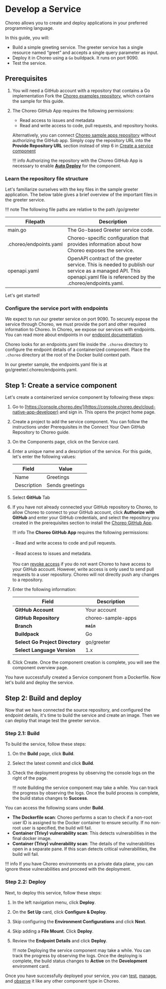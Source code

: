 # Develop a Service

Choreo allows you to create and deploy applications in your preferred programming language. 

In this guide, you will:

- Build a simple greeting service. The greeter service has a single resource named “greet” and accepts a single query parameter as input.
- Deploy it in Choreo using a `Go` buildpack. It runs on port 9090.
- Test the service.

## Prerequisites

1. You will need a GitHub account with a repository that contains a Go implementation Fork the [Choreo examples repository](https://github.com/wso2/choreo-sample-apps/), which contains the sample for this guide.
2. The Choreo GitHub App requires the following permissions:
    - Read access to issues and metadata
    - Read and write access to code, pull requests, and repository hooks.


    Alternatively, you can connect [Choreo sample apps repository](https://github.com/wso2/choreo-sample-apps/) without authorizing the GitHub app. Simply copy the repository URL into the **Provide Repository URL** section instead of step 6 in [Create a service component](#step-1-create-a-service-component)

    !!! info
        Authorizing the repository with the Choreo GitHub App is necessary to enable [**Auto Deploy**](https://wso2.com/choreo/docs/choreo-concepts/ci-cd/#deploy) for the component.

### Learn the repository file structure

Let's familiarize ourselves with the key files in the sample greeter application. The below table gives a brief overview of the important files in the greeter service.

!!! note 
    The following file paths are relative to the path <sample-repository-dir>/go/greeter

|Filepath               |Description                                                                   |
|-----------------------|------------------------------------------------------------------------------|
| main.go               | The Go-based Greeter service code.
|.choreo/endpoints.yaml | Choreo-specific configuration that provides information about how Choreo exposes the service.|
|openapi.yaml           | OpenAPI contract of the greeter service. This is needed to publish our service as a managed API. This openapi.yaml file is referenced by the .choreo/endpoints.yaml.|

Let's get started!

### Configure the service port with endpoints

We expect to run our greeter service on port 9090. To securely expose the service through Choreo, we must provide the port and other required information to Choreo. In Choreo, we expose our services with endpoints. You can read more about endpoints in our [endpoint documentation](https://wso2.com/choreo/docs/develop-components/develop-services/develop-a-service/#what-are-endpoints-in-service-components).

Choreo looks for an endpoints.yaml file inside the `.choreo` directory to configure the endpoint details of a containerized component. Place the `.choreo` directory at the root of the Docker build context path.

In our greeter sample, the endpoints.yaml file is at go/greeter/.choreo/endpoints.yaml. 

## Step 1: Create a service component

Let's create a containerized service component by following these steps:

1. Go to [https://console.choreo.dev/](https://console.choreo.dev/cloud-native-app-developer) and sign in. This opens the project home page.
2. Create a project to add the service component. You can follow the instructions under Prerequisites in the Connect Your Own GitHub Repository to Choreo guide.
3. On the Components page, click on the Service card.
4. Enter a unique name and a description of the service. For this guide, let's enter the following values:

    |Field          |     Value              |
    |---------------|------------------------|
    |Name           | Greetings              |
    |Description    | Sends greetings        |

5. Select **GitHub** Tab
6. If you have not already connected your GitHub repository to Choreo, to allow Choreo to connect to your GitHub account, click **Authorize with GitHub** and enter your GitHub credentials, and select the repository you created in the prerequisites section to install the [Choreo GitHub App](https://github.com/marketplace/choreo-apps).

    !!! info
         The **Choreo GitHub App** requires the following permissions:<br/><br/>- Read and write access to code and pull requests.<br/><br/>- Read access to issues and metadata.<br/><br/>You can [revoke access](https://docs.github.com/en/authentication/keeping-your-account-and-data-secure/reviewing-your-authorized-integrations#reviewing-your-authorized-github-apps) if you do not want Choreo to have access to your GitHub account. However, write access is only used to send pull requests to a user repository. Choreo will not directly push any changes to a repository.


7. Enter the following information:

    | **Field**             | **Description**                               |
    |-----------------------|-----------------------------------------------|
    | **GitHub Account**    | Your account                                  |
    | **GitHub Repository** | choreo-sample-apps |
    | **Branch**            | **`main`**                               |
    | **Buildpack**      | Go|
    | **Select Go Project Directory**       | go/greeter |
    | **Select Language Version**              | 1.x |

8. Click Create. Once the component creation is complete, you will see the component overview page.

You have successfully created a Service component from a Dockerfile. Now let's build and deploy the service.

## Step 2: Build and deploy
Now that we have connected the source repository, and configured the endpoint details, it's time to build the service and create an image. Then we can deploy that image test the greeter service.

### Step 2.1: Build

To build the service, follow these steps:

1. On the **Build** page, click **Build**.
2. Select the latest commit and click **Build**.
3. Check the deployment progress by observing the console logs on the right of the page.


    !!! note
        Building the service component may take a while. You can track the progress by observing the logs. Once the build process is complete, the build status changes to **Success**.

You can access the following scans under **Build**. 

- **The Dockerfile scan**: Choreo performs a scan to check if a non-root user ID is assigned to the Docker container to ensure security. If no non-root user is specified, the build will fail.
- **Container (Trivy) vulnerability scan**: This detects vulnerabilities in the final docker image. 
-  **Container (Trivy) vulnerability scan**: The details of the vulnerabilities open in a separate pane. If this scan detects critical vulnerabilities, the build will fail.

!!! info
    If you have Choreo environments on a private data plane, you can ignore these vulnerabilities and proceed with the deployment.

### Step 2.2: Deploy

Next, to deploy this service, follow these steps: 

1. In the left navigation menu, click **Deploy**.
2. On the **Set Up** card, click **Configure &  Deploy**.
3. Skip configuring the **Environment Configurations** and click **Next**.
4. Skip adding a **File Mount**. Click **Deploy**.
5. Review the **Endpoint Details** and click **Deploy**.

    !!! note
        Deploying the service component may take a while. You can track the progress by observing the logs. Once the deploying is complete, the build status changes to **Active** on the **Development** environment card.

Once you have successfully deployed your service, you can [test](../../testing/test-rest-endpoints-via-the-openapi-console.md), [manage](../../api-management/lifecycle-management.md), and [observe](../../monitoring-and-insights/observability-overview.md) it like any other component type in Choreo.
